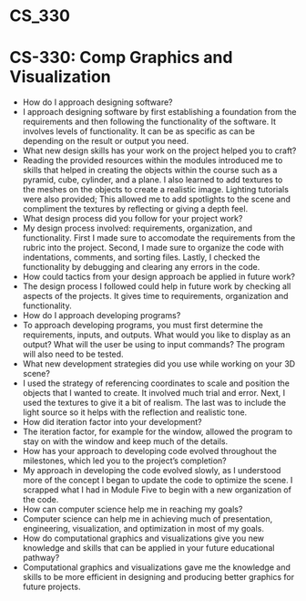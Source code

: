 # CS_330
# CS-330: Comp Graphics and Visualization
 - How do I approach designing software?
  - I approach designing software by first establishing a foundation from the requirements and then following the functionality of the software. It involves levels of functionality. It can be as specific as can be depending on the result or output you need.
 - What new design skills has your work on the project helped you to craft?
  - Reading the provided resources within the modules introduced me to skills that helped in creating the objects within the course such as a pyramid, cube, cylinder, and a plane. I also learned to add textures to the meshes on the objects to create a realistic image. Lighting tutorials were also provided; This allowed me to add spotlights to the scene and compliment the textures by reflecting or giving a depth feel.
 - What design process did you follow for your project work?
  - My design process involved: requirements, organization, and functionality. First I made sure to accomodate the requirements from the rubric into the project. Second, I made sure to organize the code with indentations, comments, and sorting files. Lastly, I checked the functionality by debugging and clearing any errors in the code. 
 - How could tactics from your design approach be applied in future work?
  - The design process I followed could help in future work by checking all aspects of the projects. It gives time to requirements, organization and functionality. 
 - How do I approach developing programs?
  - To approach developing programs, you must first determine the requirements, inputs, and outputs. What would you like to display as an output? What will the user be using to input commands? The program will also need to be tested.
 - What new development strategies did you use while working on your 3D scene?
  - I used the strategy of referencing coordinates to scale and position the objects that I wanted to create. It involved much trial and error. Next, I used the textures to give it a bit of realism. The last was to include the light source so it helps with the reflection and realistic tone.
 - How did iteration factor into your development?
  - The iteration factor, for example for the window, allowed the program to stay on with the window and keep much of the details.
 - How has your approach to developing code evolved throughout the milestones, which led you to the project’s completion?
  - My approach in developing the code evolved slowly, as I understood more of the concept I began to update the code to optimize the scene. I scrapped what I had in Module Five to begin with a new organization of the code.
 - How can computer science help me in reaching my goals?
  - Computer science can help me in achieving much of presentation, engineering, visualization, and optimization in most of my goals. 
 - How do computational graphics and visualizations give you new knowledge and skills that can be applied in your future educational pathway?
  - Computational graphics and visualizations gave me the knowledge and skills to be more efficient in designing and producing better graphics for future projects.
